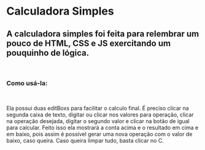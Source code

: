 # Calculadora Simples

## A calculadora simples foi feita para relembrar um pouco de  HTML, CSS e JS exercitando um pouquinho de lógica.
</br>

### <b>Como usá-la:</b>
</br>

Ela possui duas editBoxs para facilitar o calculo final. É preciso clicar na segunda caixa de texto,  digitar ou clicar nos valores para operação, clicar na operação desejada, digitar o segundo valor e clicar na botão de igual para calcular.
Feito isso ela mostrará a conta acima e o resultado em cima e em baixo, pois assim é possível gerar uma nova operação com o valor de baixo, caso queira.
Caso queira limpar tudo, basta clicar no C.
